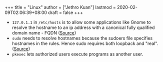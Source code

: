 +++
title = "Linux"
author = ["Jethro Kuan"]
lastmod = 2020-02-09T02:06:39+08:00
draft = false
+++

-   `127.0.1.1` in `/etc/hosts` is to allow some applications like Gnome to
    resolve the hostname to an ip address with a canonical fully
    qualified domain name - FQDN ([Source](http://www.leonardoborda.com/blog/127-0-1-1-ubuntu-debian/))
-   `sudo` needs to resolve hostnames because the sudoers file specifies
    hostnames in the rules. Hence sudo requires both loopback and
    "real". ([Source](https://unix.stackexchange.com/questions/218145/why-does-sudo-need-the-loopback-interface))
-   `pkexec` lets authorized users execute programs as another user.

